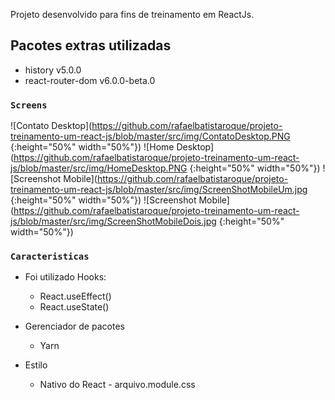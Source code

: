 Projeto desenvolvido para fins de treinamento em ReactJs.

## Pacotes extras utilizadas

- history v5.0.0
- react-router-dom v6.0.0-beta.0

### `Screens`

![Contato Desktop](https://github.com/rafaelbatistaroque/projeto-treinamento-um-react-js/blob/master/src/img/ContatoDesktop.PNG {:height="50%" width="50%"})
![Home Desktop](https://github.com/rafaelbatistaroque/projeto-treinamento-um-react-js/blob/master/src/img/HomeDesktop.PNG {:height="50%" width="50%"})
![Screenshot Mobile](https://github.com/rafaelbatistaroque/projeto-treinamento-um-react-js/blob/master/src/img/ScreenShotMobileUm.jpg {:height="50%" width="50%"})
![Screenshot Mobile](https://github.com/rafaelbatistaroque/projeto-treinamento-um-react-js/blob/master/src/img/ScreenShotMobileDois.jpg {:height="50%" width="50%"})

### `Caracteristicas`

- Foi utilizado Hooks:
  - React.useEffect()
  - React.useState()

- Gerenciador de pacotes
  - Yarn
 
- Estilo
  - Nativo do React - arquivo.module.css